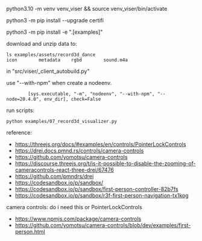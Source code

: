 python3.10 -m venv venv_viser && source venv_viser/bin/activate

python3 -m pip install --upgrade certifi

python3 -m pip install -e ".[examples]"
<!-- python3 -m pip install pip-system-certs -->

download and unzip data to:
```
ls examples/assets/record3d_dance
icon		metadata	rgbd		sound.m4a
```

in "src/viser/_client_autobuild.py"

use "--with-npm" when create a nodeenv.

```
        [sys.executable, "-m", "nodeenv", "--with-npm", "--node=20.4.0", env_dir], check=False
```

run scripts:
```
python examples/07_record3d_visualizer.py
```


reference:
- https://threejs.org/docs/#examples/en/controls/PointerLockControls
- https://drei.docs.pmnd.rs/controls/camera-controls
- https://github.com/yomotsu/camera-controls
- https://discourse.threejs.org/t/is-it-possible-to-disable-the-zooming-of-cameracontrols-react-three-drei/67476
- https://github.com/pmndrs/drei
- https://codesandbox.io/p/sandbox/
- https://codesandbox.io/p/sandbox/first-person-controller-82b7fs
- https://codesandbox.io/p/sandbox/r3f-first-person-navigation-tx1kog


camera controls: do i need this or PointerLockControls
- https://www.npmjs.com/package/camera-controls
- https://github.com/yomotsu/camera-controls/blob/dev/examples/first-person.html
